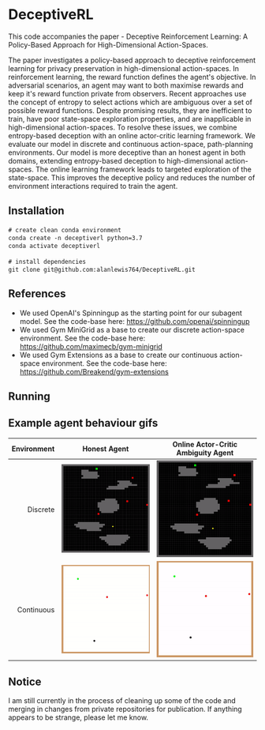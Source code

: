 # DeceptiveRL
This code accompanies the paper - Deceptive Reinforcement Learning: A Policy-Based Approach for High-Dimensional Action-Spaces. 

The paper investigates a policy-based approach to deceptive reinforcement learning for privacy preservation in high-dimensional action-spaces. In reinforcement learning, the reward function defines the agent's objective. In adversarial scenarios, an agent may want to both maximise rewards and keep it's reward function private from observers. Recent approaches use the concept of entropy to select actions which are ambiguous over a set of possible reward functions. Despite promising results, they are inefficient to train, have poor state-space exploration properties, and are inapplicable in high-dimensional action-spaces. To resolve these issues, we combine entropy-based deception with an online actor-critic learning framework. We evaluate our model in discrete and continuous action-space, path-planning environments. Our model is more deceptive than an honest agent in both domains, extending entropy-based deception to high-dimensional action-spaces. The online learning framework leads to targeted exploration of the state-space. This improves the deceptive policy and reduces the number of environment interactions required to train the agent.

## Installation
```
# create clean conda environment
conda create -n deceptiverl python=3.7
conda activate deceptiverl

# install dependencies
git clone git@github.com:alanlewis764/DeceptiveRL.git
```

## References
- We used OpenAI's Spinningup as the starting point for our subagent model. See the code-base here: https://github.com/openai/spinningup
- We used Gym MiniGrid as a base to create our discrete action-space environment. See the code-base here: https://github.com/maximecb/gym-minigrid
- We used Gym Extensions as a base to create our continuous action-space environment. See the code-base here: https://github.com/Breakend/gym-extensions 

## Running

## Example agent behaviour gifs
Environment |Honest Agent                                      | Online Actor-Critic Ambiguity Agent
-----------:|:------------------------------------------------:|:----------------------------------------------:
Discrete    | ![Alt Text](/assets/honest_discrete_map_16.gif)  | ![Alt Text](/assets/ambiguity_discrete_map_16.gif)
Continuous  | ![Alt Text](/assets/honest_continuous_map_3.gif) | ![Alt Text](/assets/ambiguity_continuous_map_3.gif)

## Notice
I am still currently in the process of cleaning up some of the code and merging in changes from private repositories for publication. If anything appears to be strange, please let me know.
